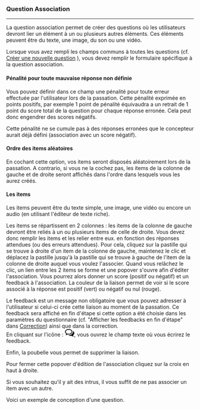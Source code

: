 ### Question Association

---

La question association permet de créer des questions où les utilisateurs devront lier un élément à un ou plusieurs autres éléments. Ces éléments peuvent être du texte, une image, du son ou une vidéo.

Lorsque vous avez rempli les champs communs à toutes les questions \(cf. [Créer une nouvelle question](create_new_question.md) \), vous devez remplir le formulaire spécifique à la question association.

#### Pénalité pour toute mauvaise réponse non définie

Vous pouvez définir dans ce champ une pénalité pour toute erreur effectuée par l'utilisateur lors de la passation. Cette pénalité exprimée en points positifs, par exemple 1 point de pénalité équivaudra a un retrait de 1 point du score total de la question pour chaque réponse erronée. Cela peut donc engendrer des scores négatifs.

Cette pénalité ne se cumule pas à des réponses erronées que le concepteur aurait déjà défini \(association avec un score négatif\).

#### **Ordre des items aléatoires**

En cochant cette option, vos items seront disposés aléatoirement lors de la passation. A contrario, si vous ne la cochez pas, les items de la colonne de gauche et de droite seront affichés dans l'ordre dans lesquels vous les aurez créés.

#### Les items

Les items peuvent être du texte simple, une image, une vidéo ou encore un audio \(en utilisant l'éditeur de texte riche\).

Les items se répartissent en 2 colonnes : les items de la colonne de gauche devront être reliés à un ou plusieurs items de celle de droite. Vous devez donc remplir les items et les relier entre eux. en fonction des réponses attendues \(ou des erreurs attendues\). Pour cela, cliquez sur la pastille qui se trouve à droite d'un item de la colonne de gauche, maintenez le clic et déplacez la pastille jusqu'à la pastille qui se trouve à gauche de l'item de la colonne de droite auquel vous voulez l'associer. Quand vous relâchez le clic, un lien entre les 2 items se forme et une popover s'ouvre afin d'éditer l'association. Vous pourrez alors donner un score \(positif ou négatif\) et un feedback à l'association. La couleur de la liaison permet de voir si le score associé à la réponse est positif \(vert\) ou négatif ou nul \(rouge\).

Le feedback est un message non obligatoire que vous pouvez adresser à l'utilisateur si celui-ci crée cette liaison au moment de la passation. Ce feedback sera affiché en fin d'étape si cette option a été choisie dans les paramètres du questionnaire \(cf. "Afficher les feedbacks en fin d'étape" dans  [Correction](quiz_parameters_correction.md)\) ainsi que dans la correction.  
En cliquant sur l'icône  : ![](images/quiz-fig20.png), vous ouvrez le champ texte où vous écrirez le feedback.

Enfin, la poubelle vous permet de supprimer la liaison.

Pour fermer cette popover d'édition de l'association cliquez sur la croix en haut à droite.

Si vous souhaitez qu'il y ait des intrus, il vous suffit de ne pas associer un item avec un autre.

Voici un exemple de conception d'une question.

